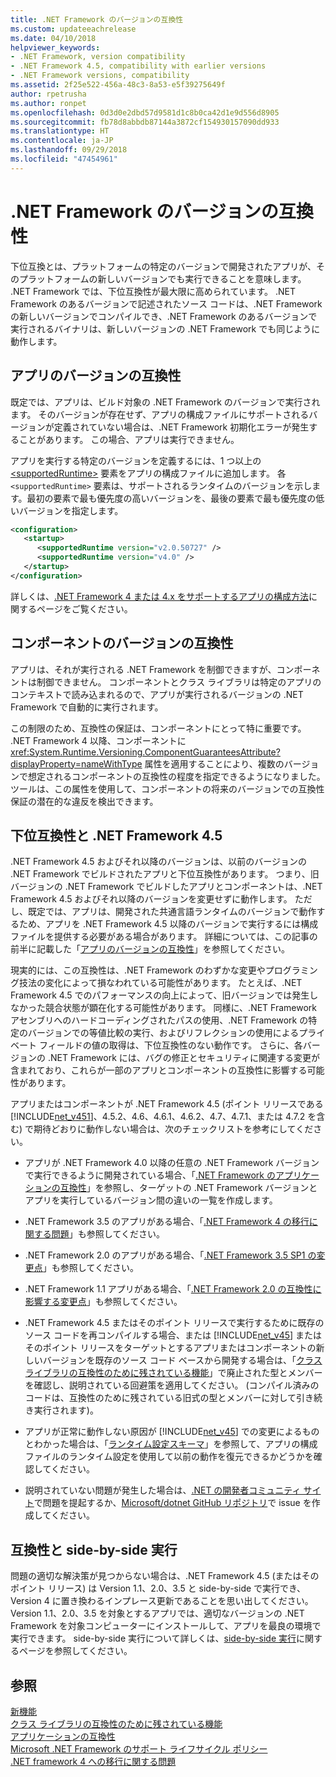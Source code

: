 ```yaml
---
title: .NET Framework のバージョンの互換性
ms.custom: updateeachrelease
ms.date: 04/10/2018
helpviewer_keywords:
- .NET Framework, version compatibility
- .NET Framework 4.5, compatibility with earlier versions
- .NET Framework versions, compatibility
ms.assetid: 2f25e522-456a-48c3-8a53-e5f39275649f
author: rpetrusha
ms.author: ronpet
ms.openlocfilehash: 0d3d0e2dbd57d9581d1c8b0ca42d1e9d556d8905
ms.sourcegitcommit: fb78d8abbdb87144a3872cf154930157090dd933
ms.translationtype: HT
ms.contentlocale: ja-JP
ms.lasthandoff: 09/29/2018
ms.locfileid: "47454961"
---
```

# <a name="version-compatibility-in-the-net-framework"></a>.NET Framework のバージョンの互換性
下位互換とは、プラットフォームの特定のバージョンで開発されたアプリが、そのプラットフォームの新しいバージョンでも実行できることを意味します。 .NET Framework では、下位互換性が最大限に高められています。 .NET Framework のあるバージョンで記述されたソース コードは、.NET Framework の新しいバージョンでコンパイルでき、.NET Framework のあるバージョンで実行されるバイナリは、新しいバージョンの .NET Framework でも同じように動作します。  
  
<a name="Apps"></a>   
## <a name="version-compatibility-for-apps"></a>アプリのバージョンの互換性  
 既定では、アプリは、ビルド対象の .NET Framework のバージョンで実行されます。 そのバージョンが存在せず、アプリの構成ファイルにサポートされるバージョンが定義されていない場合は、.NET Framework 初期化エラーが発生することがあります。 この場合、アプリは実行できません。  
  
 アプリを実行する特定のバージョンを定義するには、1 つ以上の [\<supportedRuntime>](../../../docs/framework/configure-apps/file-schema/startup/supportedruntime-element.md) 要素をアプリの構成ファイルに追加します。 各 `<supportedRuntime>` 要素は、サポートされるランタイムのバージョンを示します。最初の要素で最も優先度の高いバージョンを、最後の要素で最も優先度の低いバージョンを指定します。  
  
```xml  
<configuration>  
   <startup>  
      <supportedRuntime version="v2.0.50727" />  
      <supportedRuntime version="v4.0" />  
   </startup>  
</configuration>  
```  
  
 詳しくは、[.NET Framework 4 または 4.x をサポートするアプリの構成方法](../../../docs/framework/migration-guide/how-to-configure-an-app-to-support-net-framework-4-or-4-5.md)に関するページをご覧ください。  
  
## <a name="version-compatibility-for-components"></a>コンポーネントのバージョンの互換性  
 アプリは、それが実行される .NET Framework を制御できますが、コンポーネントは制御できません。 コンポーネントとクラス ライブラリは特定のアプリのコンテキストで読み込まれるので、アプリが実行されるバージョンの .NET Framework で自動的に実行されます。  
  
 この制限のため、互換性の保証は、コンポーネントにとって特に重要です。 .NET Framework 4 以降、コンポーネントに <xref:System.Runtime.Versioning.ComponentGuaranteesAttribute?displayProperty=nameWithType> 属性を適用することにより、複数のバージョンで想定されるコンポーネントの互換性の程度を指定できるようになりました。 ツールは、この属性を使用して、コンポーネントの将来のバージョンでの互換性保証の潜在的な違反を検出できます。  
  
## <a name="backward-compatibility-and-the-net-framework-45"></a>下位互換性と .NET Framework 4.5  
 .NET Framework 4.5 およびそれ以降のバージョンは、以前のバージョンの .NET Framework でビルドされたアプリと下位互換性があります。 つまり、旧バージョンの .NET Framework でビルドしたアプリとコンポーネントは、.NET Framework 4.5 およびそれ以降のバージョンを変更せずに動作します。 ただし、既定では、アプリは、開発された共通言語ランタイムのバージョンで動作するため、アプリを .NET Framework 4.5 以降のバージョンで実行するには構成ファイルを提供する必要がある場合があります。 詳細については、この記事の前半に記載した「[アプリのバージョンの互換性](#Apps)」を参照してください。  
  
 現実的には、この互換性は、.NET Framework のわずかな変更やプログラミング技法の変化によって損なわれている可能性があります。 たとえば、.NET Framework 4.5 でのパフォーマンスの向上によって、旧バージョンでは発生しなかった競合状態が顕在化する可能性があります。 同様に、.NET Framework アセンブリへのハードコーディングされたパスの使用、.NET Framework の特定のバージョンでの等値比較の実行、およびリフレクションの使用によるプライベート フィールドの値の取得は、下位互換性のない動作です。 さらに、各バージョンの .NET Framework には、バグの修正とセキュリティに関連する変更が含まれており、これらが一部のアプリとコンポーネントの互換性に影響する可能性があります。  
  
 アプリまたはコンポーネントが .NET Framework 4.5 (ポイント リリースである [!INCLUDE[net_v451](../../../includes/net-v451-md.md)]、4.5.2、4.6、4.6.1、4.6.2、4.7、4.7.1、または 4.7.2 を含む) で期待どおりに動作しない場合は、次のチェックリストを参考にしてください。  
  
-  アプリが .NET Framework 4.0 以降の任意の .NET Framework バージョンで実行できるように開発されている場合、「[.NET Framework のアプリケーションの互換性](application-compatibility.md)」を参照し、ターゲットの .NET Framework バージョンとアプリを実行しているバージョン間の違いの一覧を作成します。  

- .NET Framework 3.5 のアプリがある場合、「[.NET Framework 4 の移行に関する問題](../../../docs/framework/migration-guide/net-framework-4-migration-issues.md)」も参照してください。

- .NET Framework 2.0 のアプリがある場合、「[.NET Framework 3.5 SP1 の変更点](https://go.microsoft.com/fwlink/?LinkId=186989)」も参照してください。

- .NET Framework 1.1 アプリがある場合、「[.NET Framework 2.0 の互換性に影響する変更点](https://go.microsoft.com/fwlink/?LinkID=125263)」も参照してください。  
  
-   .NET Framework 4.5 またはそのポイント リリースで実行するために既存のソース コードを再コンパイルする場合、または [!INCLUDE[net_v45](../../../includes/net-v45-md.md)] またはそのポイント リリースをターゲットとするアプリまたはコンポーネントの新しいバージョンを既存のソース コード ベースから開発する場合は、「[クラス ライブラリの互換性のために残されている機能](../../../docs/framework/whats-new/whats-obsolete.md)」で廃止された型とメンバーを確認し、説明されている回避策を適用してください。 (コンパイル済みのコードは、互換性のために残されている旧式の型とメンバーに対して引き続き実行されます)。  
  
-   アプリが正常に動作しない原因が [!INCLUDE[net_v45](../../../includes/net-v45-md.md)] での変更によるものとわかった場合は、「[ランタイム設定スキーマ](../../../docs/framework/configure-apps/file-schema/runtime/index.md)」を参照して、アプリの構成ファイルのランタイム設定を使用して以前の動作を復元できるかどうかを確認してください。  
  
-   説明されていない問題が発生した場合は、[.NET の開発者コミュニティ サイト](https://developercommunity.visualstudio.com/spaces/61/index.html)で問題を提起するか、[Microsoft/dotnet GitHub リポジトリ](https://github.com/microsoft/dotnet/issues)で issue を作成してください。
  
## <a name="compatibility-and-side-by-side-execution"></a>互換性と side-by-side 実行  
 問題の適切な解決策が見つからない場合は、.NET Framework 4.5 (またはそのポイント リリース) は Version 1.1、2.0、3.5 と side-by-side で実行でき、Version 4 に置き換わるインプレース更新であることを思い出してください。 Version 1.1、2.0、3.5 を対象とするアプリでは、適切なバージョンの .NET Framework を対象コンピューターにインストールして、アプリを最良の環境で実行できます。 side-by-side 実行について詳しくは、[side-by-side 実行](../../../docs/framework/deployment/side-by-side-execution.md)に関するページを参照してください。  
  
## <a name="see-also"></a>参照  
 [新機能](../../../docs/framework/whats-new/index.md)  
 [クラス ライブラリの互換性のために残されている機能](../../../docs/framework/whats-new/whats-obsolete.md)  
 [アプリケーションの互換性](../../../docs/framework/migration-guide/application-compatibility.md)  
 [Microsoft .NET Framework のサポート ライフサイクル ポリシー](https://go.microsoft.com/fwlink/p/?LinkId=248212)  
 [.NET framework 4 への移行に関する問題](../../../docs/framework/migration-guide/net-framework-4-migration-issues.md)

